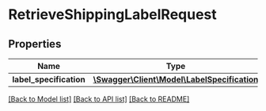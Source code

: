 # RetrieveShippingLabelRequest

## Properties
Name | Type | Description | Notes
------------ | ------------- | ------------- | -------------
**label_specification** | [**\Swagger\Client\Model\LabelSpecification**](LabelSpecification.md) |  | 

[[Back to Model list]](../README.md#documentation-for-models) [[Back to API list]](../README.md#documentation-for-api-endpoints) [[Back to README]](../README.md)



